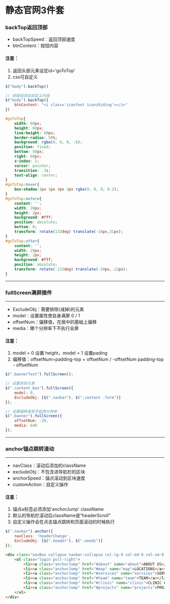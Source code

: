 静态官网3件套
====  

### backTop返回顶部

* backTopSpeed：返回顶部速度<br/>
* btnContent：按钮内容<br/>

#### 注意：

1. 返回头部元素设定id='goToTop'
2. css可自定义


```js
$("body").backTop()
```

```js
// 给按钮添加自定义内容
$("body").backTop({
	btnContent: "<i class='iconfont iconzhiding'></i>"
})
```

```css
#goToTop{
	width: 60px;
	height: 60px;
	line-height: 60px;
	border-radius: 50%;
	background: rgba(0, 0, 0, .6);
	position: fixed;
	bottom: 50px;
	right: 60px;
	z-index: 2;
	cursor: pointer;
	transition: .3s;
	text-align: center;
}
#goToTop:hover{
	box-shadow:1px 1px 4px 3px rgba(0, 0, 0, 0.2);
}
#goToTop:before{
	content: '';
	width: 20px;
	height: 2px;
	background: #fff;
	position: absolute;
	bottom: 0;
	transform: rotate(132deg) translate(-10px,31px);
}
#goToTop:after{
	content: '';
	width: 20px;
	height: 2px;
	background: #fff;
	position: absolute;
	transform: rotate(-132deg) translate(-20px,-22px);
}
```

 
-------
### fullScreen满屏插件
-------
* ExcludeObj：需要排除(减掉)的元素<br/>
* model：设置属性使自身满屏 0 / 1<br/>
* offsetNum：偏移值，在居中的基础上偏移<br/>
* media：哪个分辨率下不执行全屏<br/>

#### 注意：

1. model = 0 设置 height，model = 1 设置pading
2. 偏移值：offsetNum=padding-top + offsetNum / -offsetNum padding-top - offsetNum


```js
$(".bannerText").fullScreen();
```

```js
// 设置排除元素
$(".content_box").fullScreen({
	model: 0,
	ExcludeObj: [$(".navbar"), $(".content .form")]
});
```

```js
// 设置偏移值和不起效分辨率
$(".banner").fullScreen({
	offsetNum: -20,
	media: 640
});
```

 -------

### anchor锚点跳转滚动
-------

* navClass：滚动后添加的className<br/>
* excludeObj：不包含进导航栏的区块<br/>
* anchorSpeed：锚点滚动到区块速度<br/>
* customAction：自定义操作<br/>

#### 注意：

1. 锚点a标签必须添加'anchorJump' className
2. 默认的导航栏滚动后className是“headerScroll” 
3. 自定义操作会在点击锚点跳转和页面滚动的时候执行


```js
$(".navbar").anchor({
	navClass: 'headerChange',
	ExcludeObj: [$(".header"), $(".needs")]
});
```

```html
<div class="navBox collapse navbar-collapse col-lg-9 col-md-9 col-sm-9 col-xs-12 clearfix"  id="bs-example-navbar-collapse-1" >
	<ul class="login pull-right">
		<li><a class="anchorJump" href="#about" name="about">ABOUT US</a></li>
		<li><a class="anchorJump" href="#map" name="map">LOCATIONS</a></li>
		<li><a class="anchorJump" href="#services" name="services">SERVICES</a></li>
		<li><a class="anchorJump" href="#team" name="team">TEAM</a></li>
		<li><a class="anchorJump" href="#clinic" name="clinic">CLINIC CENTER</a></li>
		<li><a class="anchorJump" href="#projects" name="projects">PROJECTS</a></li>
	</ul>
</div>
```
